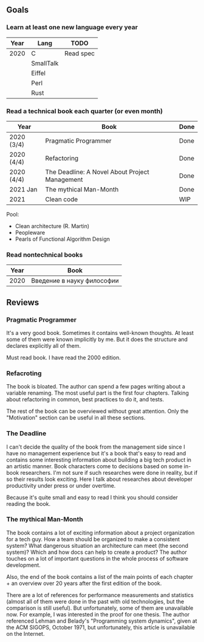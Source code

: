 ## Goals

### Learn at least one new language every year


| Year | Lang      | TODO                |
|------|-----------|---------------------|
| 2020 | C         | Read spec           |
|      | SmallTalk |                     |
|      | Eiffel    |                     |
|      | Perl      |                     |
|      | Rust      |                     |

### Read a technical book each quarter (or even month)

| Year       | Book                                           | Done |
|------------|------------------------------------------------|------|
| 2020 (3/4) | Pragmatic Programmer                           | Done |
| 2020 (4/4) | Refactoring                                    | Done |
| 2020 (4/4) | The Deadline: A Novel About Project Management | Done |
| 2021 Jan   | The mythical Man-Month                         | Done |
| 2021       | Clean code                                     | WIP  |

Pool:

* Clean architecture (R. Martin)
* Peopleware
* Pearls of Functional Algorithm Design

### Read nontechnical books

| Year    | Book                       |
|---------|----------------------------|
| 2020    | Введение в науку философии |

## Reviews

### Pragmatic Programmer

It's a very good book. Sometimes it contains well-known thoughts. At least some
of them were known implicitly by me. But it does the structure and declares
explicitly all of them.

Must read book. I have read the 2000 edition.

### Refacroting

The book is bloated. The author can spend a few pages writing about a variable
renaming. The most useful part is the first four chapters. Talking about
refactoring in common, best practices to do it, and tests.

The rest of the book can be overviewed without great attention. Only the
"Motivation" section can be useful in all these sections.

### The Deadline

I can't decide the quality of the book from the management side since I have no
management experience but it's a book that's easy to read and contains some
interesting information about building a big tech product in an artistic manner.
Book characters come to decisions based on some in-book researchers. I'm not
sure if such researches were done in reality, but if so their results look
exciting. Here I talk about researches about developer productivity under press
or under overtime.

Because it's quite small and easy to read I think you should consider reading
the book.

### The mythical Man-Month

The book contains a lot of exciting information about a project organization for
a tech guy. How a team should be organized to make a consistent system? What
dangerous situation an architecture can meet (the second system)? Which and how
docs can help to create a product? The author touches on a lot of important
questions in the whole process of software development.

Also, the end of the book contains a list of the main points of each chapter +
an overview over 20 years after the first edition of the book.

There are a lot of references for performance measurements and statistics
(almost all of them were done in the past with old technologies, but the
comparison is still useful). But unfortunately, some of them are unavailable
now. For example, I was interested in the proof for one thesis. The author
referenced Lehman and Belady's "Programming system dynamics", given at the ACM
SIGOPS, October 1971, but unfortunately, this article is unavailable on the
Internet.
